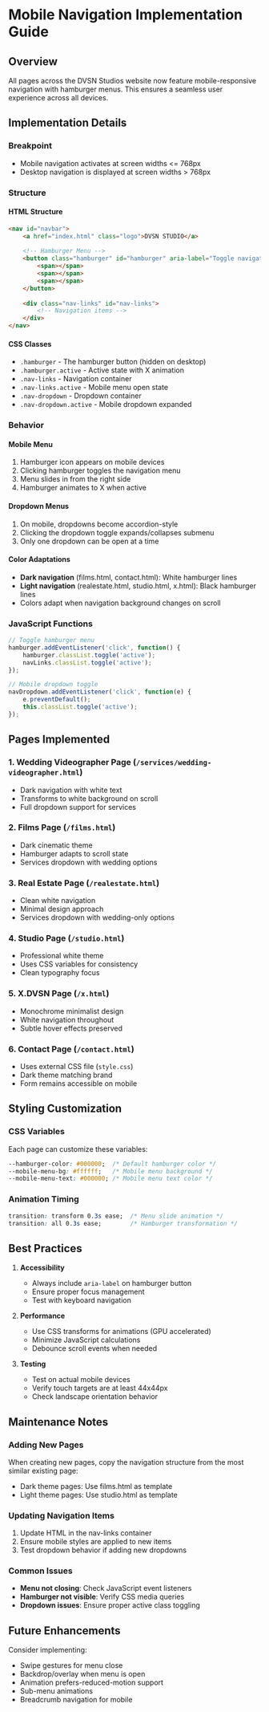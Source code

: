 # Mobile Navigation Implementation Guide

## Overview

All pages across the DVSN Studios website now feature mobile-responsive navigation with hamburger menus. This ensures a seamless user experience across all devices.

## Implementation Details

### Breakpoint
- Mobile navigation activates at screen widths <= 768px
- Desktop navigation is displayed at screen widths > 768px

### Structure

#### HTML Structure
```html
<nav id="navbar">
    <a href="index.html" class="logo">DVSN STUDIO</a>
    
    <!-- Hamburger Menu -->
    <button class="hamburger" id="hamburger" aria-label="Toggle navigation">
        <span></span>
        <span></span>
        <span></span>
    </button>
    
    <div class="nav-links" id="nav-links">
        <!-- Navigation items -->
    </div>
</nav>
```

#### CSS Classes
- `.hamburger` - The hamburger button (hidden on desktop)
- `.hamburger.active` - Active state with X animation
- `.nav-links` - Navigation container
- `.nav-links.active` - Mobile menu open state
- `.nav-dropdown` - Dropdown container
- `.nav-dropdown.active` - Mobile dropdown expanded

### Behavior

#### Mobile Menu
1. Hamburger icon appears on mobile devices
2. Clicking hamburger toggles the navigation menu
3. Menu slides in from the right side
4. Hamburger animates to X when active

#### Dropdown Menus
1. On mobile, dropdowns become accordion-style
2. Clicking the dropdown toggle expands/collapses submenu
3. Only one dropdown can be open at a time

#### Color Adaptations
- **Dark navigation** (films.html, contact.html): White hamburger lines
- **Light navigation** (realestate.html, studio.html, x.html): Black hamburger lines
- Colors adapt when navigation background changes on scroll

### JavaScript Functions

```javascript
// Toggle hamburger menu
hamburger.addEventListener('click', function() {
    hamburger.classList.toggle('active');
    navLinks.classList.toggle('active');
});

// Mobile dropdown toggle
navDropdown.addEventListener('click', function(e) {
    e.preventDefault();
    this.classList.toggle('active');
});
```

## Pages Implemented

### 1. Wedding Videographer Page (`/services/wedding-videographer.html`)
- Dark navigation with white text
- Transforms to white background on scroll
- Full dropdown support for services

### 2. Films Page (`/films.html`)
- Dark cinematic theme
- Hamburger adapts to scroll state
- Services dropdown with wedding options

### 3. Real Estate Page (`/realestate.html`)
- Clean white navigation
- Minimal design approach
- Services dropdown with wedding-only options

### 4. Studio Page (`/studio.html`)
- Professional white theme
- Uses CSS variables for consistency
- Clean typography focus

### 5. X.DVSN Page (`/x.html`)
- Monochrome minimalist design
- White navigation throughout
- Subtle hover effects preserved

### 6. Contact Page (`/contact.html`)
- Uses external CSS file (`style.css`)
- Dark theme matching brand
- Form remains accessible on mobile

## Styling Customization

### CSS Variables
Each page can customize these variables:
```css
--hamburger-color: #000000;  /* Default hamburger color */
--mobile-menu-bg: #ffffff;   /* Mobile menu background */
--mobile-menu-text: #000000; /* Mobile menu text color */
```

### Animation Timing
```css
transition: transform 0.3s ease;  /* Menu slide animation */
transition: all 0.3s ease;        /* Hamburger transformation */
```

## Best Practices

1. **Accessibility**
   - Always include `aria-label` on hamburger button
   - Ensure proper focus management
   - Test with keyboard navigation

2. **Performance**
   - Use CSS transforms for animations (GPU accelerated)
   - Minimize JavaScript calculations
   - Debounce scroll events when needed

3. **Testing**
   - Test on actual mobile devices
   - Verify touch targets are at least 44x44px
   - Check landscape orientation behavior

## Maintenance Notes

### Adding New Pages
When creating new pages, copy the navigation structure from the most similar existing page:
- Dark theme pages: Use films.html as template
- Light theme pages: Use studio.html as template

### Updating Navigation Items
1. Update HTML in the nav-links container
2. Ensure mobile styles are applied to new items
3. Test dropdown behavior if adding new dropdowns

### Common Issues
- **Menu not closing**: Check JavaScript event listeners
- **Hamburger not visible**: Verify CSS media queries
- **Dropdown issues**: Ensure proper active class toggling

## Future Enhancements

Consider implementing:
- Swipe gestures for menu close
- Backdrop/overlay when menu is open
- Animation prefers-reduced-motion support
- Sub-menu animations
- Breadcrumb navigation for mobile
